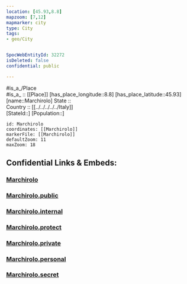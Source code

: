 ```yaml
---
location: [45.93,8.8] 
mapzoom: [7,12] 
mapmarker: city 
type: City
tags:
- geo/City


SpocWebEntityId: 32272
isDeleted: false
confidential: public

---
```

#is_a_/Place  
#is_a_ :: [[Place]] 
[has_place_longitude::8.8] 
[has_place_latitude::45.93] 
[name::Marchirolo] 
State ::  
Country :: [[../../../../../Italy]]  
[StateId::] 
[Population::] 



```leaflet
id: Marchirolo
coordinates: [[Marchirolo]] 
markerFile: [[Marchirolo]] 
defaultZoom: 11 
maxZoom: 18
```


## Confidential Links & Embeds: 

### [Marchirolo](/_Standards/Earth/Continent/Europe/Europe~South/Italy/regions~Italy/Lombardy/Varese.Province/City/Marchirolo.md) 

### [Marchirolo.public](/_public/Earth/Continent/Europe/Europe~South/Italy/regions~Italy/Lombardy/Varese.Province/City/Marchirolo.public.md) 

### [Marchirolo.internal](/_internal/Earth/Continent/Europe/Europe~South/Italy/regions~Italy/Lombardy/Varese.Province/City/Marchirolo.internal.md) 

### [Marchirolo.protect](/_protect/Earth/Continent/Europe/Europe~South/Italy/regions~Italy/Lombardy/Varese.Province/City/Marchirolo.protect.md) 

### [Marchirolo.private](/_private/Earth/Continent/Europe/Europe~South/Italy/regions~Italy/Lombardy/Varese.Province/City/Marchirolo.private.md) 

### [Marchirolo.personal](/_personal/Earth/Continent/Europe/Europe~South/Italy/regions~Italy/Lombardy/Varese.Province/City/Marchirolo.personal.md) 

### [Marchirolo.secret](/_secret/Earth/Continent/Europe/Europe~South/Italy/regions~Italy/Lombardy/Varese.Province/City/Marchirolo.secret.md)

